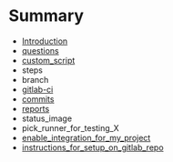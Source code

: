 # Summary

* [Introduction](README.md)
* [questions](questions.md)
* [custom_script](customscript.md)
* steps
* branch
* [gitlab-ci](gitlab-ci.md)
* [commits](commits.md)
* [reports](notifications.md)
* status_image
* pick_runner_for_testing_X
* [enable_integration_for_my_project](enableintegration_for_my_project.md)
* [instructions_for_setup_on_gitlab_repo](instructionsfor_setup_on_gitlab_repo.md)

